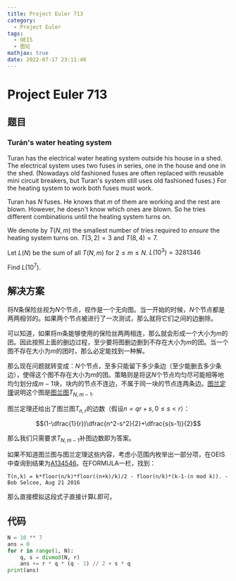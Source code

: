 ```yaml
---
title: Project Euler 713
category:
  - Project Euler
tags:
  - OEIS
  - 图论
mathjax: true
date: 2022-07-17 23:11:48
---
```


<escape><!-- more --></escape>

# Project Euler 713

## 题目

### Turán's water heating system

Turan has the electrical water heating system outside his house in a shed. The electrical system uses two fuses in series, one in the house and one in the shed. (Nowadays old fashioned fuses are often replaced with reusable mini circuit breakers, but Turan's system still uses old fashioned fuses.)
For the heating system to work both fuses must work.

Turan has $N$ fuses. He knows that $m$ of them are working and the rest are blown. However, he doesn't know which ones are blown. So he tries different combinations until the heating system turns on.

We denote by $T(N,m)$ the smallest number of tries required to *ensure* the heating system turns on.
$T(3,2)=3$ and $T(8,4)=7$.

Let $L(N)$ be the sum of all $T(N, m)$ for $2 \leq m \leq N$.
$L(10^3)=3281346$

Find $L(10^7)$.

## 解决方案

将$N$条保险丝视为$N$个节点，视作是一个无向图。当一开始的时候，$N$个节点都是两两相邻的。如果两个节点被进行了一次测试，那么就将它们之间的边删除。

可以知道，如果将$m$条能够使用的保险丝两两相连，那么就会形成一个大小为$m$的团。因此按照上面的删边过程，至少要将图删边删到不存在大小为$m$的团。当一个图不存在大小为$m$的团时，那么必定能找到一种解。

那么现在问题就转变成：$N$个节点，至多只能留下多少条边（至少能删去多少条边），使得这个图不存在大小为$m$的团。策略则是将这$N$个节点均匀尽可能相等地均匀划分成$m-1$块，块内的节点不连边，不属于同一块的节点连两条边。[图兰定理](https://en.wikipedia.org/wiki/Tur%C3%A1n%27s_theorem)说明这个图是[图兰图](https://en.wikipedia.org/wiki/Tur%C3%A1n_graph)$T_{N,m-1}.$

图兰定理还给出了图兰图$T_{n,r}$的边数（假设$n=qr+s,0\le s<r$）：

$$(1-\dfrac{1}{r})\dfrac{n^2-s^2}{2}+\dfrac{s(s-1)}{2}$$

那么我们只需要求$T_{N,m-1}$补图边数即为答案。

如果不知道图兰图与图兰定理这些内容，考虑小范围内枚举出一部分项，在OEIS中查询到结果为[A134546](https://oeis.org/A134546)。在FORMULA一栏，找到：

```
T(n,k) = k*floor(n/k)*floor((n+k)/k)/2 - floor(n/k)*(k-1-(n mod k)). - Bob Selcoe, Aug 21 2016
```

那么直接模拟这段式子直接计算$L$即可。

## 代码

```py
N = 10 ** 7
ans = 0
for r in range(1, N):
    q, s = divmod(N, r)
    ans += r * q * (q - 1) // 2 + s * q
print(ans)

```
